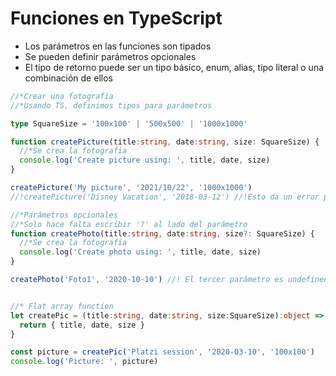 # Funciones en TypeScript

-   Los parámetros en las funciones son tipados
-   Se pueden definir parámetros opcionales
-   El tipo de retorno puede ser un tipo básico, enum, alias, tipo literal o una combinación de ellos

```typescript
//*Crear una fotografía
//*Usando TS, definimos tipos para parámetros

type SquareSize = '100x100' | '500x500' | '1000x1000'

function createPicture(title:string, date:string, size: SquareSize) {
  //*Se crea la fotografía
  console.log('Create picture using: ', title, date, size)
}

createPicture('My picture', '2021/10/22', '1000x1000')
//!createPicture('Disney Vacation', '2018-03-12') //!Esto da un error porque necesita 3 parámetros

//*Parámetros opcionales
//*Solo hace falta escribir '?' al lado del parámetro
function createPhoto(title:string, date:string, size?: SquareSize) {
  //*Se crea la fotografía
  console.log('Create photo using: ', title, date, size)
}

createPhoto('Foto1', '2020-10-10') //! El tercer parámetro es undefined


//* Flat array function
let createPic = (title:string, date:string, size:SquareSize):object => {
  return { title, date, size }
}

const picture = createPic('Platzi session', '2020-03-10', '100x100')
console.log('Picture: ', picture)
```